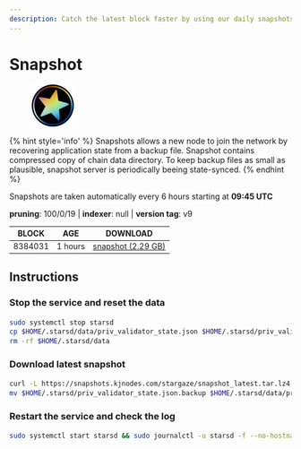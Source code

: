 ```yaml
---
description: Catch the latest block faster by using our daily snapshots.
---
```


# Snapshot

<figure><img src="https://raw.githubusercontent.com/kj89/cosmos-images/main/logos/stargaze.png" alt=""><figcaption></figcaption></figure>

{% hint style='info' %}
Snapshots allows a new node to join the network by recovering application state from a backup file. 
Snapshot contains compressed copy of chain data directory. To keep backup files as small as plausible, 
snapshot server is periodically beeing state-synced.
{% endhint %}

Snapshots are taken automatically every 6 hours starting at **09:45 UTC**

**pruning**: 100/0/19 | **indexer**: null | **version tag**: v9

| BLOCK             | AGE             | DOWNLOAD                                                                                            |
| ----------------- | --------------- | --------------------------------------------------------------------------------------------------- |
| 8384031 | 1 hours | [snapshot (2.29 GB)](https://snapshots.kjnodes.com/stargaze/snapshot\_latest.tar.lz4) |

## Instructions

### Stop the service and reset the data

```bash
sudo systemctl stop starsd
cp $HOME/.starsd/data/priv_validator_state.json $HOME/.starsd/priv_validator_state.json.backup
rm -rf $HOME/.starsd/data
```

### Download latest snapshot

```bash
curl -L https://snapshots.kjnodes.com/stargaze/snapshot_latest.tar.lz4 | tar -Ilz4 -xf - -C $HOME/.starsd
mv $HOME/.starsd/priv_validator_state.json.backup $HOME/.starsd/data/priv_validator_state.json
```

### Restart the service and check the log

```bash
sudo systemctl start starsd && sudo journalctl -u starsd -f --no-hostname -o cat
```
